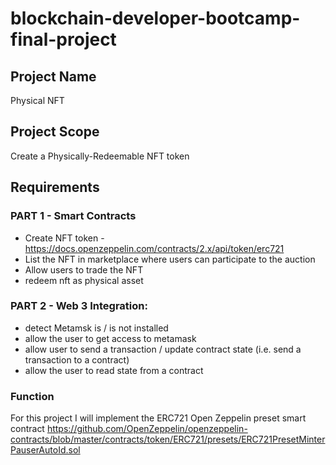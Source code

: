 # blockchain-developer-bootcamp-final-project

## Project Name
Physical NFT

## Project Scope
Create a Physically-Redeemable NFT token

## Requirements
### PART 1 - Smart Contracts
- Create NFT token - https://docs.openzeppelin.com/contracts/2.x/api/token/erc721
- List the NFT in marketplace where users can participate to the auction
- Allow users to trade the NFT
- redeem nft as physical asset

### PART 2 - Web 3 Integration:
- detect Metamsk is / is not installed
- allow the user to get access to metamask
- allow user to send a transaction / update contract state (i.e. send a transaction to a contract)
- allow the user to read state from a contract

### Function
For this project I will implement the ERC721 Open Zeppelin preset smart contract https://github.com/OpenZeppelin/openzeppelin-contracts/blob/master/contracts/token/ERC721/presets/ERC721PresetMinterPauserAutoId.sol

